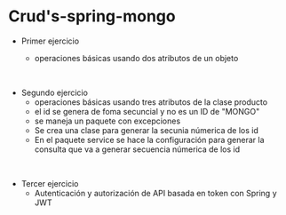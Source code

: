 # Crud's-spring-mongo

- Primer ejercicio

    - operaciones básicas usando dos atributos de un objeto

<br />

- Segundo ejercicio
    - operaciones básicas usando tres atributos de la clase producto
    - el id se genera de foma secuncial y no es un ID de "MONGO"
    - se maneja un paquete con excepciones
    - Se crea una clase para generar la secunia númerica de los id
    - En el paquete service se hace la configuración para generar la consulta que va a generar
                secuencia númerica de los id

<br />

- Tercer ejercicio
     - Autenticación y autorización de API basada en token con Spring y JWT
